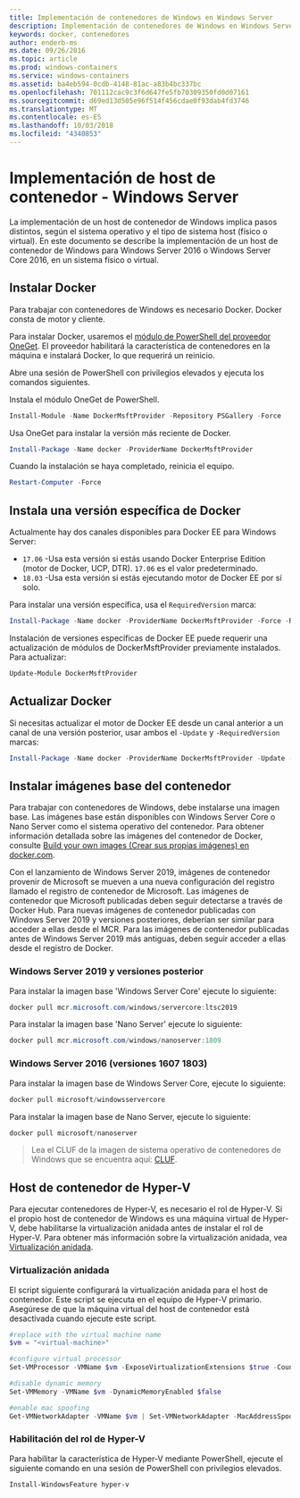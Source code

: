 ```yaml
---
title: Implementación de contenedores de Windows en Windows Server
description: Implementación de contenedores de Windows en Windows Server
keywords: docker, contenedores
author: enderb-ms
ms.date: 09/26/2016
ms.topic: article
ms.prod: windows-containers
ms.service: windows-containers
ms.assetid: ba4eb594-0cdb-4148-81ac-a83b4bc337bc
ms.openlocfilehash: 701112cac9c3f6d647fe5fb70309350fd0d07161
ms.sourcegitcommit: d69ed13d505e96f514f456cdae0f93dab4fd3746
ms.translationtype: MT
ms.contentlocale: es-ES
ms.lasthandoff: 10/03/2018
ms.locfileid: "4340853"
---
```

# <a name="container-host-deployment---windows-server"></a>Implementación de host de contenedor - Windows Server

La implementación de un host de contenedor de Windows implica pasos distintos, según el sistema operativo y el tipo de sistema host (físico o virtual). En este documento se describe la implementación de un host de contenedor de Windows para Windows Server 2016 o Windows Server Core 2016, en un sistema físico o virtual.

## <a name="install-docker"></a>Instalar Docker

Para trabajar con contenedores de Windows es necesario Docker. Docker consta de motor y cliente. 

Para instalar Docker, usaremos el [módulo de PowerShell del proveedor OneGet](https://github.com/OneGet/MicrosoftDockerProvider). El proveedor habilitará la característica de contenedores en la máquina e instalará Docker, lo que requerirá un reinicio. 

Abre una sesión de PowerShell con privilegios elevados y ejecuta los comandos siguientes.

Instala el módulo OneGet de PowerShell.

```PowerShell
Install-Module -Name DockerMsftProvider -Repository PSGallery -Force
```

Usa OneGet para instalar la versión más reciente de Docker.

```PowerShell
Install-Package -Name docker -ProviderName DockerMsftProvider
```

Cuando la instalación se haya completado, reinicia el equipo.

```PowerShell
Restart-Computer -Force
```

## <a name="install-a-specific-version-of-docker"></a>Instala una versión específica de Docker

Actualmente hay dos canales disponibles para Docker EE para Windows Server:

* `17.06` -Usa esta versión si estás usando Docker Enterprise Edition (motor de Docker, UCP, DTR). `17.06` es el valor predeterminado.
* `18.03` -Usa esta versión si estás ejecutando motor de Docker EE por sí solo.

Para instalar una versión específica, usa el `RequiredVersion` marca:

```PowerShell
Install-Package -Name docker -ProviderName DockerMsftProvider -Force -RequiredVersion 18.03
```

Instalación de versiones específicas de Docker EE puede requerir una actualización de módulos de DockerMsftProvider previamente instalados. Para actualizar:

```PowerShell
Update-Module DockerMsftProvider
```

## <a name="update-docker"></a>Actualizar Docker

Si necesitas actualizar el motor de Docker EE desde un canal anterior a un canal de una versión posterior, usar ambos el `-Update` y `-RequiredVersion` marcas:

```PowerShell
Install-Package -Name docker -ProviderName DockerMsftProvider -Update -Force -RequiredVersion 18.03
```

## <a name="install-base-container-images"></a>Instalar imágenes base del contenedor

Para trabajar con contenedores de Windows, debe instalarse una imagen base. Las imágenes base están disponibles con Windows Server Core o Nano Server como el sistema operativo del contenedor. Para obtener información detallada sobre las imágenes del contenedor de Docker, consulte [Build your own images (Crear sus propias imágenes) en docker.com](https://docs.docker.com/engine/tutorials/dockerimages/).

Con el lanzamiento de Windows Server 2019, imágenes de contenedor provenir de Microsoft se mueven a una nueva configuración del registro llamado el registro de contenedor de Microsoft. Las imágenes de contenedor que Microsoft publicadas deben seguir detectarse a través de Docker Hub. Para nuevas imágenes de contenedor publicadas con Windows Server 2019 y versiones posteriores, deberían ser similar para acceder a ellas desde el MCR. Para las imágenes de contenedor publicadas antes de Windows Server 2019 más antiguas, deben seguir acceder a ellas desde el registro de Docker.

### <a name="windows-server-2019-and-newer"></a>Windows Server 2019 y versiones posterior

Para instalar la imagen base 'Windows Server Core' ejecute lo siguiente:

```PowerShell
docker pull mcr.microsoft.com/windows/servercore:ltsc2019
```

Para instalar la imagen base 'Nano Server' ejecute lo siguiente:

```PowerShell
docker pull mcr.microsoft.com/windows/nanoserver:1809
```

### <a name="windows-server-2016-versions-1607-1803"></a>Windows Server 2016 (versiones 1607 1803)

Para instalar la imagen base de Windows Server Core, ejecute lo siguiente:

```PowerShell
docker pull microsoft/windowsservercore
```

Para instalar la imagen base de Nano Server, ejecute lo siguiente:

```PowerShell
docker pull microsoft/nanoserver
```

> Lea el CLUF de la imagen de sistema operativo de contenedores de Windows que se encuentra aquí: [CLUF](../images-eula.md).

## <a name="hyper-v-container-host"></a>Host de contenedor de Hyper-V

Para ejecutar contenedores de Hyper-V, es necesario el rol de Hyper-V. Si el propio host de contenedor de Windows es una máquina virtual de Hyper-V, debe habilitarse la virtualización anidada antes de instalar el rol de Hyper-V. Para obtener más información sobre la virtualización anidada, vea [Virtualización anidada]( https://msdn.microsoft.com/en-us/virtualization/hyperv_on_windows/user_guide/nesting).

### <a name="nested-virtualization"></a>Virtualización anidada

El script siguiente configurará la virtualización anidada para el host de contenedor. Este script se ejecuta en el equipo de Hyper-V primario. Asegúrese de que la máquina virtual del host de contenedor está desactivada cuando ejecute este script.

```PowerShell
#replace with the virtual machine name
$vm = "<virtual-machine>"

#configure virtual processor
Set-VMProcessor -VMName $vm -ExposeVirtualizationExtensions $true -Count 2

#disable dynamic memory
Set-VMMemory -VMName $vm -DynamicMemoryEnabled $false

#enable mac spoofing
Get-VMNetworkAdapter -VMName $vm | Set-VMNetworkAdapter -MacAddressSpoofing On
```

### <a name="enable-the-hyper-v-role"></a>Habilitación del rol de Hyper-V

Para habilitar la característica de Hyper-V mediante PowerShell, ejecute el siguiente comando en una sesión de PowerShell con privilegios elevados.

```PowerShell
Install-WindowsFeature hyper-v
```
